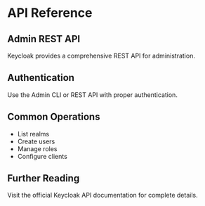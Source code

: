 # API Reference

## Admin REST API

Keycloak provides a comprehensive REST API for administration.

## Authentication

Use the Admin CLI or REST API with proper authentication.

## Common Operations

- List realms
- Create users
- Manage roles
- Configure clients

## Further Reading

Visit the official Keycloak API documentation for complete details.
